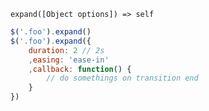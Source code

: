     expand([Object options]) => self

~~~js
$('.foo').expand()
$('.foo').expand({
    duration: 2 // 2s
    ,easing: 'ease-in'
    ,callback: function() {
        // do somethings on transition end
    }
})
~~~